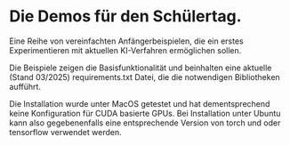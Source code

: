 # Die Demos für den Schülertag.

Eine Reihe von vereinfachten Anfängerbeispielen, die ein erstes Experimentieren mit
aktuellen KI-Verfahren ermöglichen sollen. 

Die Beispiele zeigen die Basisfunktionalität und beinhalten eine aktuelle (Stand 03/2025)
requirements.txt Datei, die die notwendigen Bibliotheken aufführt.

Die Installation wurde unter MacOS getestet und hat dementsprechend keine Konfiguration für 
CUDA basierte GPUs. Bei Installation unter Ubuntu kann also gegebenenfalls eine 
entsprechende Version von torch und oder tensorflow verwendet werden. 
